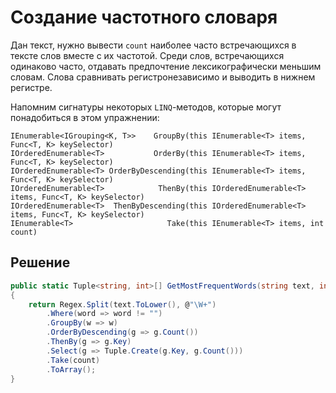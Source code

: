 # Создание частотного словаря

Дан текст, нужно вывести `count` наиболее часто встречающихся в тексте слов вместе с их частотой. Среди слов, встречающихся одинаково часто, отдавать предпочтение лексикографически меньшим словам. Слова сравнивать регистронезависимо и выводить в нижнем регистре.

Напомним сигнатуры некоторых `LINQ`-методов, которые могут понадобиться в этом упражнении:

```
IEnumerable<IGrouping<K, T>>    GroupBy(this IEnumerable<T> items, Func<T, K> keySelector)
IOrderedEnumerable<T>           OrderBy(this IEnumerable<T> items, Func<T, K> keySelector)
IOrderedEnumerable<T> OrderByDescending(this IEnumerable<T> items, Func<T, K> keySelector)
IOrderedEnumerable<T>            ThenBy(this IOrderedEnumerable<T> items, Func<T, K> keySelector)
IOrderedEnumerable<T>  ThenByDescending(this IOrderedEnumerable<T> items, Func<T, K> keySelector)
IEnumerable<T>                     Take(this IEnumerable<T> items, int count)
```

## Решение

```csharp
public static Tuple<string, int>[] GetMostFrequentWords(string text, int count)
{
	return Regex.Split(text.ToLower(), @"\W+")
		.Where(word => word != "")
		.GroupBy(w => w)
		.OrderByDescending(g => g.Count())
		.ThenBy(g => g.Key)
		.Select(g => Tuple.Create(g.Key, g.Count()))
		.Take(count)
		.ToArray();
}
```